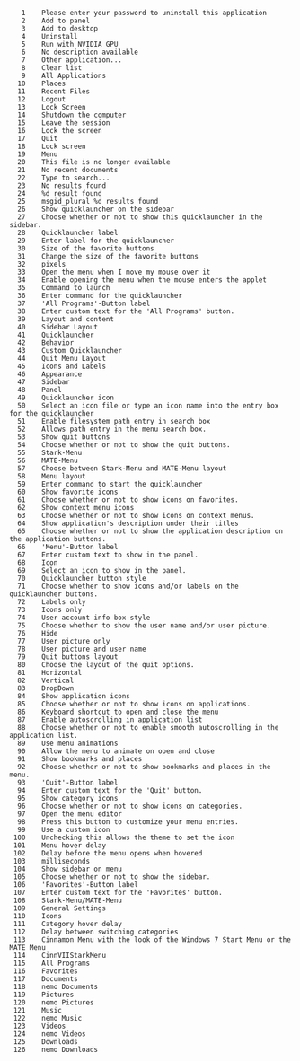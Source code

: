        1	Please enter your password to uninstall this application
       2	Add to panel
       3	Add to desktop
       4	Uninstall
       5	Run with NVIDIA GPU
       6	No description available
       7	Other application...
       8	Clear list
       9	All Applications
      10	Places
      11	Recent Files
      12	Logout
      13	Lock Screen
      14	Shutdown the computer
      15	Leave the session
      16	Lock the screen
      17	Quit
      18	Lock screen
      19	Menu
      20	This file is no longer available
      21	No recent documents
      22	Type to search...
      23	No results found
      24	%d result found
      25	msgid_plural %d results found
      26	Show quicklauncher on the sidebar
      27	Choose whether or not to show this quicklauncher in the sidebar.
      28	Quicklauncher label
      29	Enter label for the quicklauncher
      30	Size of the favorite buttons
      31	Change the size of the favorite buttons
      32	pixels
      33	Open the menu when I move my mouse over it
      34	Enable opening the menu when the mouse enters the applet
      35	Command to launch
      36	Enter command for the quicklauncher
      37	'All Programs'-Button label
      38	Enter custom text for the 'All Programs' button.
      39	Layout and content
      40	Sidebar Layout
      41	Quicklauncher
      42	Behavior
      43	Custom Quicklauncher
      44	Quit Menu Layout
      45	Icons and Labels
      46	Appearance
      47	Sidebar
      48	Panel
      49	Quicklauncher icon
      50	Select an icon file or type an icon name into the entry box for the quicklauncher
      51	Enable filesystem path entry in search box
      52	Allows path entry in the menu search box.
      53	Show quit buttons
      54	Choose whether or not to show the quit buttons.
      55	Stark-Menu
      56	MATE-Menu
      57	Choose between Stark-Menu and MATE-Menu layout
      58	Menu layout
      59	Enter command to start the quicklauncher
      60	Show favorite icons
      61	Choose whether or not to show icons on favorites.
      62	Show context menu icons
      63	Choose whether or not to show icons on context menus.
      64	Show application's description under their titles
      65	Choose whether or not to show the application description on the application buttons.
      66	'Menu'-Button label
      67	Enter custom text to show in the panel.
      68	Icon
      69	Select an icon to show in the panel.
      70	Quicklauncher button style
      71	Choose whether to show icons and/or labels on the quicklauncher buttons.
      72	Labels only
      73	Icons only
      74	User account info box style
      75	Choose whether to show the user name and/or user picture.
      76	Hide
      77	User picture only
      78	User picture and user name
      79	Quit buttons layout
      80	Choose the layout of the quit options.
      81	Horizontal
      82	Vertical
      83	DropDown
      84	Show application icons
      85	Choose whether or not to show icons on applications.
      86	Keyboard shortcut to open and close the menu
      87	Enable autoscrolling in application list
      88	Choose whether or not to enable smooth autoscrolling in the application list.
      89	Use menu animations
      90	Allow the menu to animate on open and close
      91	Show bookmarks and places
      92	Choose whether or not to show bookmarks and places in the menu.
      93	'Quit'-Button label
      94	Enter custom text for the 'Quit' button.
      95	Show category icons
      96	Choose whether or not to show icons on categories.
      97	Open the menu editor
      98	Press this button to customize your menu entries.
      99	Use a custom icon
     100	Unchecking this allows the theme to set the icon
     101	Menu hover delay
     102	Delay before the menu opens when hovered
     103	milliseconds
     104	Show sidebar on menu
     105	Choose whether or not to show the sidebar.
     106	'Favorites'-Button label
     107	Enter custom text for the 'Favorites' button.
     108	Stark-Menu/MATE-Menu
     109	General Settings
     110	Icons
     111	Category hover delay
     112	Delay between switching categories
     113	Cinnamon Menu with the look of the Windows 7 Start Menu or the MATE Menu
     114	CinnVIIStarkMenu
     115	All Programs
     116	Favorites
     117	Documents
     118	nemo Documents
     119	Pictures
     120	nemo Pictures
     121	Music
     122	nemo Music
     123	Videos
     124	nemo Videos
     125	Downloads
     126	nemo Downloads

